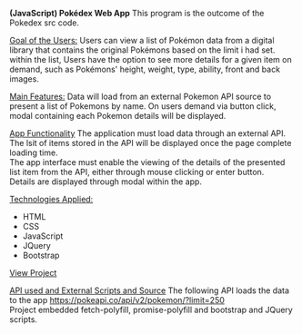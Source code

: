 **(JavaScript) Pokédex Web App**
This program is the outcome of the Pokedex src code.

<ins>Goal of the Users:</ins>
Users can view a list of Pokémon data from a digital library that contains the original Pokémons based on the limit i had set. <br>
within the list, Users have the option to see more details for a given item on demand, such as Pokémons' height, weight, type, ability, front and back images.

<ins>Main Features:</ins>
Data will load from an external Pokemon API source to present a list of Pokemons by name. On users demand via button click, modal containing each Pokemon details will be displayed.

<ins>App Functionality</ins>
The application must load data through an external API.<br>
The lsit of items stored in the API will be displayed once the page complete loading time.<br>
The app interface must enable the viewing of the details of the presented list item from the API, either through mouse clicking or enter button.<br>
Details are displayed through modal within the app.<br>

<ins>Technologies Applied:</ins>

<ul>
<li>HTML</li>
<li>CSS</li>
<li>JavaScript</li>
<li>JQuery</li>
<li>Bootstrap</li>
</ul>

<ins>View Project </ins>

<ins>API used and External Scripts and Source</ins>
The following API loads the data to the app https://pokeapi.co/api/v2/pokemon/?limit=250 <br>
Project embedded fetch-polyfill, promise-polyfill and bootstrap and JQuery scripts.
